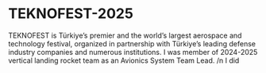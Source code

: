 ﻿# TEKNOFEST-2025

TEKNOFEST is Türkiye’s premier and the world’s largest aerospace and technology festival, organized in partnership with Türkiye’s leading defense industry companies and numerous institutions.
I was member of 2024-2025 vertical landing rocket team as an Avionics System Team Lead. /n
I did
